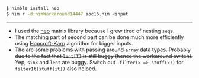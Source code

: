 ``` sh
$ nimble install neo
$ nim r -d:nimWorkaround14447 aoc16.nim <input
```
---
- I used the [neo](https://github.com/unicredit/neo) matrix library because I grew tired of nesting `seq`s.
- The matching part of second part can be done much more efficiently using [Hopcroft-Karp](https://en.wikipedia.org/wiki/Hopcroft%E2%80%93Karp_algorithm) algorithm for bigger inputs.
- ~~The are some problems with passing around `array` data types. Probably due to the fact that `lent[T]` is still buggy (hence the workaround switch).~~ Yep, `sink` and `lent` are buggy. Switch out `.filter(x => stuff(x))` for `filterIt(stuff(it))` also helped.
